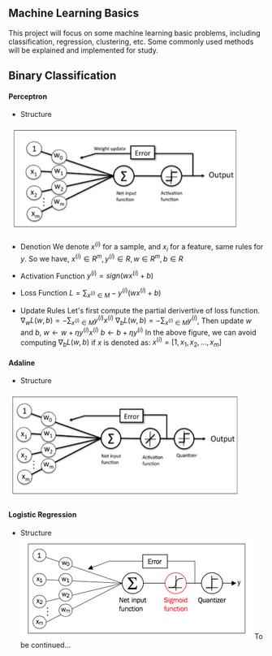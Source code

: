 ## Machine Learning Basics
This project will focus on some machine learning basic problems, including classification, regression, clustering, etc. Some commonly used methods will be explained and implemented for study.

## Binary Classification

#### Perceptron
* Structure
<img src="data/img/perceptron.png" style="width:460px; height:210px"/>

* Denotion
We denote $x^{(i)}$ for a sample, and $x_i$ for a feature, same rules for $y$.
So we have, $x^{(i)} \in R^{m}, y^{(i)} \in R, w \in R^{m}, b \in R$

* Activation Function
$y^{(i)} = sign(wx^{(i)} + b)$

* Loss Function
$L = \sum_{x^{(i)} \in M}-y^{(i)}(wx^{(i)} + b)$

* Update Rules
Let's first compute the partial derivertive of loss function.
$\nabla_w L(w,b) = -\sum_{x^{(i)} \in M} y^{(i)} x^{(i)}$
$\nabla_b L(w,b) = -\sum_{x^{(i)} \in M} y^{(i)}$,
Then update $w$ and $b$,
$w \leftarrow w + \eta y^{(i)}x^{(i)}$
$b \leftarrow b + \eta y^{(i)}$
In the above figure, we can avoid computing $\nabla_b L(w,b)$ if $x$ is denoted as:
$x^{(i)} = [1, x_1, x_2, ..., x_m]$

#### Adaline
* Structure
<img src="data/img/adaline.png" style="width:460px; height:210px"/>

#### Logistic Regression
* Structure
![alt text](data/img/logistic.png)
To be continued...
